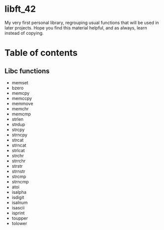 # libft_42
My very first personal library, regrouping usual functions that will be used in later projects. Hope you find this material helpful, and as always, learn instead of copying.
# Table of contents
## Libc functions
- memset
- bzero
- memcpy
- memccpy
- memmove
- memchr
- memcmp
- strlen
- strdup
- strcpy
- strncpy
- strcat
- strncat
- strlcat
- strchr
- strrchr
- strstr
- strnstr
- strcmp
- strncmp
- atoi
- isalpha
- isdigit
- isalnum
- isascii
- isprint
- toupper
- tolower
